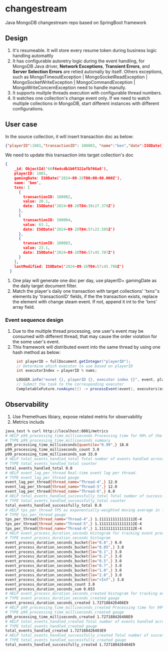 # changestream
Java MongoDB changestream repo based on SpringBoot framework


## Design
1. It's resumeable. It will store every resume token during business logic handling automattly 
2. It has configurable autoretry logic during the event handling, for MongoDB Java driver, **Network Exceptions**, **Transient Errors**, and **Server Selection Errors** are retied automally by itself. Others exceptions, such as  MongoTimeoutException | MongoSocketReadException | MongoSocketWriteException | MongoCommandException | MongoWriteConcernException need to handle manully. 
3. It supports multple threads execution with configurable thread numbers. 
4. It watches one collection's change event only. If we need to watch multiple collections in MongoDB, start different instances with different configurations. 

## User case
In the source collection, it will insert transaction doc as below:
```json
{"playerID":1001,"transactionID": 100003, "name":"ben","date":ISODate(), "value":23.1})
```
We need to update this transaction into target collection's doc 
```json
{
    _id: ObjectId('66f4e4cdb1b0f322afb766a8'),
    playerID: 1001,
    gamingDate: ISODate('2024-09-26T00:00:00.000Z'),
    name: 'ben',
    txns: [
      {
        transactionID: 100002,
        value: 20.1,
        date: ISODate('2024-09-26T04:39:27.379Z')
      },
      {
        transactionID: 100004,
        value: 63.1,
        date: ISODate('2024-09-26T04:57:23.595Z')
      },
      {
        transactionID: 100003,
        value: 23.1,
        date: ISODate('2024-09-26T04:57:45.787Z')
      }
    ],
    lastModified: ISODate('2024-09-26T04:57:45.798Z')
  }

```
1. One play will generate one doc per day, use playerID+ gamingDate as the daily target document filter.
2. Match the player's daily one transaction with target collections' 'txns''s elements by 'transactionID' fields, if the the transaction exists, replace the element with change steam event. If not, append it int to the 'txns' array field. 


### Event sequence design
1. Due to the multiple thread processing, one user's event may be consumed with different thread, that may cause the order violation for the some user's event.
2. This framework will distributed event into the same thread by using one hash method as below:
```java
     int playerID = fullDocument.getInteger("playerID");
     // Determine which executor to use based on playerID
     int executorIndex = playerID % nums;

     LOGGER.info("evnet {}, playerID {}, executor index {}", event, playerID, executorIndex);
     // Submit the task to the corresponding executor
     CompletableFuture.runAsync(() -> processEvent(event), executors[executorIndex])
```

## Observability
1. Use Premethues libiary, expose related metris for observability 
2. Metrics includs
```bash
java_test % curl http://localhost:8081/metrics
# HELP p99_processing_time_milliseconds Processing time for 99% of the requests in milliseconds.
# TYPE p99_processing_time_milliseconds summary
p99_processing_time_milliseconds{quantile="0.99",} 18.0
p99_processing_time_milliseconds_count 3.0
p99_processing_time_milliseconds_sum 33.0
# HELP total_events_handled_total Total number of events handled across all threads.
# TYPE total_events_handled_total counter
total_events_handled_total 0.0
# HELP event_lag_per_thread Real-time event lag per thread.
# TYPE event_lag_per_thread gauge
event_lag_per_thread{thread_name="Thread-4",} 12.0
event_lag_per_thread{thread_name="Thread-5",} 12.0
event_lag_per_thread{thread_name="Thread-6",} 8.0
# HELP total_events_handled_successfully_total Total number of successful events handled across all threads.
# TYPE total_events_handled_successfully_total counter
total_events_handled_successfully_total 0.0
# HELP tps_per_thread TPS as exponentially-weighted moving average in last 15 minutes per thread.
# TYPE tps_per_thread gauge
tps_per_thread{thread_name="Thread-4",} 1.1111111111111112E-4
tps_per_thread{thread_name="Thread-5",} 1.1111111111111112E-4
tps_per_thread{thread_name="Thread-6",} 1.1111111111111112E-4
# HELP event_process_duration_seconds Histogram for tracking event processing duration.
# TYPE event_process_duration_seconds histogram
event_process_duration_seconds_bucket{le="0.0",} 0.0
event_process_duration_seconds_bucket{le="0.05",} 3.0
event_process_duration_seconds_bucket{le="0.1",} 3.0
event_process_duration_seconds_bucket{le="0.2",} 3.0
event_process_duration_seconds_bucket{le="0.5",} 3.0
event_process_duration_seconds_bucket{le="0.7",} 3.0
event_process_duration_seconds_bucket{le="1.0",} 3.0
event_process_duration_seconds_bucket{le="2.0",} 3.0
event_process_duration_seconds_bucket{le="+Inf",} 3.0
event_process_duration_seconds_count 3.0
event_process_duration_seconds_sum 0.033
# HELP event_process_duration_seconds_created Histogram for tracking event processing duration.
# TYPE event_process_duration_seconds_created gauge
event_process_duration_seconds_created 1.727188426406E9
# HELP p99_processing_time_milliseconds_created Processing time for 99% of the requests in milliseconds.
# TYPE p99_processing_time_milliseconds_created gauge
p99_processing_time_milliseconds_created 1.727188426408E9
# HELP total_events_handled_created Total number of events handled across all threads.
# TYPE total_events_handled_created gauge
total_events_handled_created 1.727188426403E9
# HELP total_events_handled_successfully_created Total number of successful events handled across all threads.
# TYPE total_events_handled_successfully_created gauge
total_events_handled_successfully_created 1.727188426404E9

```